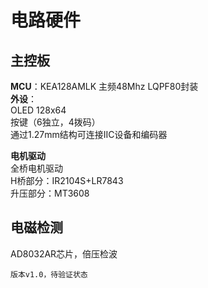 # 电路硬件   
## 主控板  
__MCU__：KEA128AMLK	主频48Mhz LQPF80封装   
**外设**：  
	OLED 128x64  
	按键（6独立，4拨码）  
	通过1.27mm结构可连接IIC设备和编码器  

**电机驱动**  
全桥电机驱动    
H桥部分：IR2104S+LR7843  
升压部分：MT3608  
## 电磁检测
AD8032AR芯片，倍压检波  

`版本v1.0，待验证状态`
